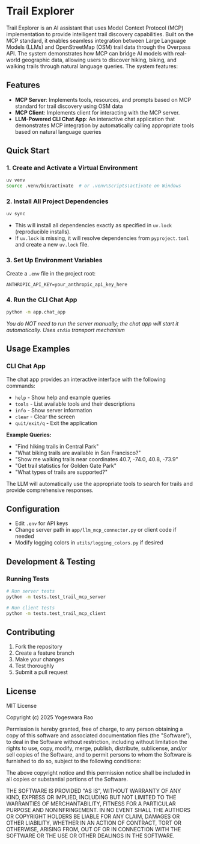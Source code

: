 # Trail Explorer

Trail Explorer is an AI assistant that uses Model Context Protocol (MCP) implementation to provide intelligent trail discovery capabilities. Built on the MCP standard, it enables seamless integration between Large Language Models (LLMs) and OpenStreetMap (OSM) trail data through the Overpass API. The system demonstrates how MCP can bridge AI models with real-world geographic data, allowing users to discover hiking, biking, and walking trails through natural language queries. The system features:

## Features

- **MCP Server**: Implements tools, resources, and prompts based on MCP standard for trail discovery using OSM data
- **MCP Client**: Implements client for interacting with the MCP server. 
- **LLM-Powered CLI Chat App**: An interactive chat application that demonstrates MCP integration by automatically calling appropriate tools based on natural language queries

## Quick Start

### 1. Create and Activate a Virtual Environment
```bash
uv venv
source .venv/bin/activate  # or .venv\Scripts\activate on Windows
```

### 2. Install All Project Dependencies
```bash
uv sync
```
- This will install all dependencies exactly as specified in `uv.lock` (reproducible installs).
- If `uv.lock` is missing, it will resolve dependencies from `pyproject.toml` and create a new `uv.lock` file.


### 3. Set Up Environment Variables
Create a `.env` file in the project root:
```env
ANTHROPIC_API_KEY=your_anthropic_api_key_here
```

### 4. Run the CLI Chat App
```bash
python -m app.chat_app
```
*You do NOT need to run the server manually; the chat app will start it automatically. Uses ``stdio`` transport mechanism*

## Usage Examples

### CLI Chat App
The chat app provides an interactive interface with the following commands:
- `help` - Show help and example queries
- `tools` - List available tools and their descriptions
- `info` - Show server information
- `clear` - Clear the screen
- `quit/exit/q` - Exit the application

**Example Queries:**
- "Find hiking trails in Central Park"
- "What biking trails are available in San Francisco?"
- "Show me walking trails near coordinates 40.7, -74.0, 40.8, -73.9"
- "Get trail statistics for Golden Gate Park"
- "What types of trails are supported?"

The LLM will automatically use the appropriate tools to search for trails and provide comprehensive responses.


## Configuration
- Edit `.env` for API keys
- Change server path in `app/llm_mcp_connector.py` or client code if needed
- Modify logging colors in `utils/logging_colors.py` if desired

## Development & Testing

### Running Tests
```bash
# Run server tests
python -m tests.test_trail_mcp_server

# Run client tests
python -m tests.test_trail_mcp_client
```
## Contributing

1. Fork the repository
2. Create a feature branch
3. Make your changes
4. Test thoroughly
5. Submit a pull request 

## License

MIT License

Copyright (c) 2025 Yogeswara Rao

Permission is hereby granted, free of charge, to any person obtaining a copy
of this software and associated documentation files (the "Software"), to deal
in the Software without restriction, including without limitation the rights
to use, copy, modify, merge, publish, distribute, sublicense, and/or sell
copies of the Software, and to permit persons to whom the Software is
furnished to do so, subject to the following conditions:

The above copyright notice and this permission notice shall be included in all
copies or substantial portions of the Software.

THE SOFTWARE IS PROVIDED "AS IS", WITHOUT WARRANTY OF ANY KIND, EXPRESS OR
IMPLIED, INCLUDING BUT NOT LIMITED TO THE WARRANTIES OF MERCHANTABILITY,
FITNESS FOR A PARTICULAR PURPOSE AND NONINFRINGEMENT. IN NO EVENT SHALL THE
AUTHORS OR COPYRIGHT HOLDERS BE LIABLE FOR ANY CLAIM, DAMAGES OR OTHER
LIABILITY, WHETHER IN AN ACTION OF CONTRACT, TORT OR OTHERWISE, ARISING FROM,
OUT OF OR IN CONNECTION WITH THE SOFTWARE OR THE USE OR OTHER DEALINGS IN THE
SOFTWARE.
